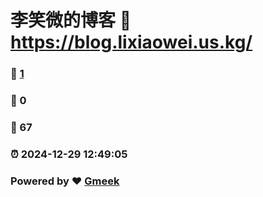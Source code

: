 # 李笑微的博客 :link: https://blog.lixiaowei.us.kg/ 
### :page_facing_up: [1](https://blog.lixiaowei.us.kg//tag.html) 
### :speech_balloon: 0 
### :hibiscus: 67 
### :alarm_clock: 2024-12-29 12:49:05 
### Powered by :heart: [Gmeek](https://github.com/Meekdai/Gmeek)
